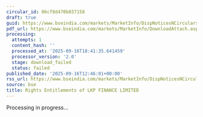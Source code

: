 ```yaml
---
circular_id: 06cf8d470b037158
draft: true
guid: https://www.bseindia.com/markets/MarketInfo/DispNoticesNCirculars.aspx?Noticeid={3C69B6F2-9340-45FA-BE6E-C9488FF55A80}&noticeno=20250916-64&dt=09/16/2025&icount=64&totcount=79&flag=0
pdf_url: https://www.bseindia.com/markets/MarketInfo/DownloadAttach.aspx?id=20250916-64&attachedId=
processing:
  attempts: 1
  content_hash: ''
  processed_at: '2025-09-16T18:41:35.641459'
  processor_version: '2.0'
  stage: download_failed
  status: failed
published_date: '2025-09-16T12:46:01+00:00'
rss_url: https://www.bseindia.com/markets/MarketInfo/DispNoticesNCirculars.aspx?Noticeid={3C69B6F2-9340-45FA-BE6E-C9488FF55A80}&noticeno=20250916-64&dt=09/16/2025&icount=64&totcount=79&flag=0
source: bse
title: Rights Entitlements of LKP FINANCE LIMITED
---
```


Processing in progress...